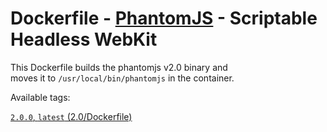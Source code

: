# Dockerfile - [PhantomJS](https://github.com/ariya/phantomjs/) - Scriptable Headless WebKit


This Dockerfile builds the phantomjs v2.0 binary and  
moves it to `/usr/local/bin/phantomjs` in the container.

Available tags:

[`2.0.0`, `latest` (2.0/Dockerfile)](https://github.com/marcbachmann/dockerfile-phantomjs2/blob/master/Dockerfile)
